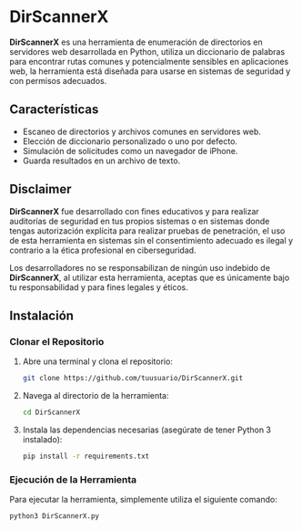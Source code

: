 # DirScannerX #

**DirScannerX** es una herramienta de enumeración de directorios en servidores web desarrollada en Python, utiliza un diccionario de palabras para encontrar rutas comunes y potencialmente sensibles en aplicaciones web, la herramienta está diseñada para usarse en sistemas de seguridad y con permisos adecuados.

## Características
- Escaneo de directorios y archivos comunes en servidores web.
- Elección de diccionario personalizado o uno por defecto.
- Simulación de solicitudes como un navegador de iPhone.
- Guarda resultados en un archivo de texto.

## Disclaimer

**DirScannerX** fue desarrollado con fines educativos y para realizar auditorías de seguridad en tus propios sistemas o en sistemas donde tengas autorización explícita para realizar pruebas de penetración, el uso de esta herramienta en sistemas sin el consentimiento adecuado es ilegal y contrario a la ética profesional en ciberseguridad.

Los desarrolladores no se responsabilizan de ningún uso indebido de **DirScannerX**, al utilizar esta herramienta, aceptas que es únicamente bajo tu responsabilidad y para fines legales y éticos.

## Instalación

### Clonar el Repositorio

1. Abre una terminal y clona el repositorio:
    ```bash
    git clone https://github.com/tuusuario/DirScannerX.git
    ```

2. Navega al directorio de la herramienta:
    ```bash
    cd DirScannerX
    ```

3. Instala las dependencias necesarias (asegúrate de tener Python 3 instalado):
    ```bash
    pip install -r requirements.txt
    ```

### Ejecución de la Herramienta

Para ejecutar la herramienta, simplemente utiliza el siguiente comando:
```bash
python3 DirScannerX.py
